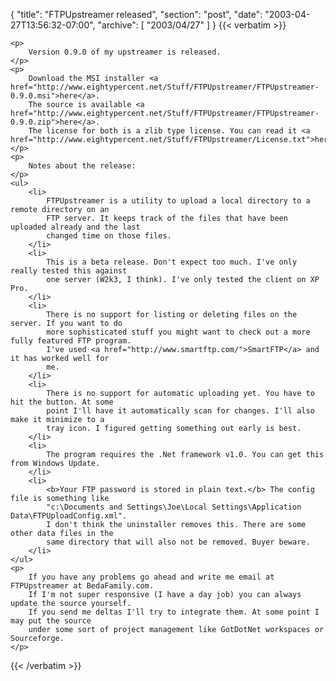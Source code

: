 {
  "title": "FTPUpstreamer released",
  "section": "post",
  "date": "2003-04-27T13:56:32-07:00",
  "archive": [
    "2003/04/27"
  ]
}
{{< verbatim >}}

    <p>
        Version 0.9.0 of my upstreamer is released. 
    </p>
    <p>
        Download the MSI installer <a href="http://www.eightypercent.net/Stuff/FTPUpstreamer/FTPUpstreamer-0.9.0.msi">here</a>.
        The source is available <a href="http://www.eightypercent.net/Stuff/FTPUpstreamer/FTPUpstreamer-0.9.0.zip">here</a>.
        The license for both is a zlib type license. You can read it <a href="http://www.eightypercent.net/Stuff/FTPUpstreamer/License.txt">here</a>. 
    </p>
    <p>
        Notes about the release: 
    </p>
    <ul>
        <li>
            FTPUpstreamer is a utility to upload a local directory to a remote directory on an
            FTP server. It keeps track of the files that have been uploaded already and the last
            changed time on those files. 
        </li>
        <li>
            This is a beta release. Don't expect too much. I've only really tested this against
            one server (W2k3, I think). I've only tested the client on XP Pro. 
        </li>
        <li>
            There is no support for listing or deleting files on the server. If you want to do
            more sophisticated stuff you might want to check out a more fully featured FTP program.
            I've used <a href="http://www.smartftp.com/">SmartFTP</a> and it has worked well for
            me. 
        </li>
        <li>
            There is no support for automatic uploading yet. You have to hit the button. At some
            point I'll have it automatically scan for changes. I'll also make it minimize to a
            tray icon. I figured getting something out early is best. 
        </li>
        <li>
            The program requires the .Net framework v1.0. You can get this from Windows Update. 
        </li>
        <li>
            <b>Your FTP password is stored in plain text.</b> The config file is something like
            "c:\Documents and Settings\Joe\Local Settings\Application Data\FTPUploadConfig.xml".
            I don't think the uninstaller removes this. There are some other data files in the
            same directory that will also not be removed. Buyer beware. 
        </li>
    </ul>
    <p>
        If you have any problems go ahead and write me email at FTPUpstreamer at BedaFamily.com.
        If I'm not super responsive (I have a day job) you can always update the source yourself.
        If you send me deltas I'll try to integrate them. At some point I may put the source
        under some sort of project management like GotDotNet workspaces or Sourceforge. 
    </p>

{{< /verbatim >}}
